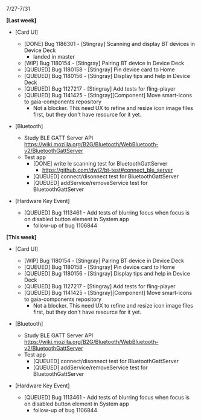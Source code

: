 7/27-7/31

**[Last week]**
* [Card UI]
  * [DONE] Bug 1186301 - [Stingray] Scanning and display BT devices in Device Deck
    - landed in master
  * [WIP] Bug 1180154 - [Stingray] Pairing BT device in Device Deck
  * [QUEUED] Bug 1180158 - [Stingray] Pin device card to Home
  * [QUEUED] Bug 1180156 - [Stingray] Display tips and help in Device Deck
  * [QUEUED] Bug 1127217 - [Stingray] Add tests for fling-player
  * [QUEUED] Bug 1141425 - [Stingray][Component] Move smart-icons to gaia-components repository
    - Not a blocker. This need UX to refine and resize icon image files first, but they don't have resource for it yet.

* [Bluetooth]
  * Study BLE GATT Server API https://wiki.mozilla.org/B2G/Bluetooth/WebBluetooth-v2/BluetoothGattServer
  * Test app
    - [DONE] write le scanning test for BluetoothGattServer
      - https://github.com/dwi2/bt-test#connect_ble_server
    - [QUEUED] connect/disonnect test for BluetoothGattServer
    - [QUEUED] addService/removeService test for BluetoothGattServer

* [Hardware Key Event]
  * [QUEUED] Bug 1113461 - Add tests of blurring focus when focus is on disabled button element in System app
    - follow-up of bug 1106844


**[This week]**
* [Card UI]
  * [WIP] Bug 1180154 - [Stingray] Pairing BT device in Device Deck
  * [QUEUED] Bug 1180158 - [Stingray] Pin device card to Home
  * [QUEUED] Bug 1180156 - [Stingray] Display tips and help in Device Deck
  * [QUEUED] Bug 1127217 - [Stingray] Add tests for fling-player
  * [QUEUED] Bug 1141425 - [Stingray][Component] Move smart-icons to gaia-components repository
    - Not a blocker. This need UX to refine and resize icon image files first, but they don't have resource for it yet.

* [Bluetooth]
  * Study BLE GATT Server API https://wiki.mozilla.org/B2G/Bluetooth/WebBluetooth-v2/BluetoothGattServer
  * Test app
    - [QUEUED] connect/disonnect test for BluetoothGattServer
    - [QUEUED] addService/removeService test for BluetoothGattServer

* [Hardware Key Event]
  * [QUEUED] Bug 1113461 - Add tests of blurring focus when focus is on disabled button element in System app
    - follow-up of bug 1106844
